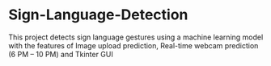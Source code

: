 # Sign-Language-Detection
This project detects sign language gestures using a machine learning model with the features of Image upload prediction, Real-time webcam prediction (6 PM – 10 PM) and Tkinter GUI
